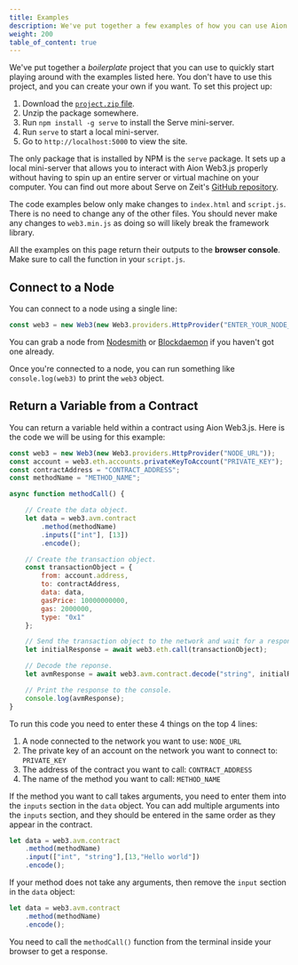 ```yaml
---
title: Examples
description: We've put together a few examples of how you can use Aion Web3.js in your projects. All these examples use the minified JavaScript file instead of the Node JS console. This is so you can copy and paste in the code examples into a boilerplate project.
weight: 200
table_of_content: true
---
```


We've put together a _boilerplate_ project that you can use to quickly start playing around with the examples listed here. You don't have to use this project, and you can create your own if you want. To set this project up:

1. Download the [`project.zip` file](apis-web3-js-project-assets-aion-web3-boilerplate-examples.zip).
2. Unzip the package somewhere.
3. Run `npm install -g serve` to install the Serve mini-server.
4. Run `serve` to start a local mini-server.
5. Go to `http://localhost:5000` to view the site.

The only package that is installed by NPM is the `serve` package. It sets up a local mini-server that allows you to interact with Aion Web3.js properly without having to spin up an entire server or virtual machine on your computer. You can find out more about Serve on Zeit's [GitHub repository](https://github.com/zeit/serve).

The code examples below only make changes to `index.html` and `script.js`. There is no need to change any of the other files. You should never make any changes to `web3.min.js` as doing so will likely break the framework library.

All the examples on this page return their outputs to the **browser console**. Make sure to call the function in your `script.js`.

## Connect to a Node

You can connect to a node using a single line:

```javascript
const web3 = new Web3(new Web3.providers.HttpProvider("ENTER_YOUR_NODE_URL_HERE"))
```

You can grab a node from [Nodesmith](//nodesmith.io/) or [Blockdaemon](//blockdaemon.com/) if you haven't got one already.

Once you're connected to a node, you can run something like `console.log(web3)` to print the `web3` object.

## Return a Variable from a Contract

You can return a variable held within a contract using Aion Web3.js. Here is the code we will be using for this example:

```javascript
const web3 = new Web3(new Web3.providers.HttpProvider("NODE_URL"));
const account = web3.eth.accounts.privateKeyToAccount("PRIVATE_KEY");
const contractAddress = "CONTRACT_ADDRESS";
const methodName = "METHOD_NAME";

async function methodCall() {

    // Create the data object.
    let data = web3.avm.contract
        .method(methodName)
        .inputs(["int"], [13])
        .encode();

    // Create the transaction object.
    const transactionObject = {
        from: account.address,
        to: contractAddress,
        data: data,
        gasPrice: 10000000000,
        gas: 2000000,
        type: "0x1"
    };

    // Send the transaction object to the network and wait for a response.
    let initialResponse = await web3.eth.call(transactionObject);

    // Decode the reponse.
    let avmResponse = await web3.avm.contract.decode("string", initialResponse);

    // Print the response to the console.
    console.log(avmResponse);
}
```

To run this code you need to enter these 4 things on the top 4 lines:

1. A node connected to the network you want to use: `NODE_URL`
2. The private key of an account on the network you want to connect to: `PRIVATE_KEY`
3. The address of the contract you want to call: `CONTRACT_ADDRESS`
4. The name of the method you want to call: `METHOD_NAME`

If the method you want to call takes arguments, you need to enter them into the `inputs` section in the `data` object. You can add multiple arguments into the `inputs` section, and they should be entered in the same order as they appear in the contract.

```javascript
let data = web3.avm.contract
    .method(methodName)
    .input(["int", "string"],[13,"Hello world"])
    .encode();
```

If your method does not take any arguments, then remove the `input` section in the `data` object:

```javascript
let data = web3.avm.contract
    .method(methodName)
    .encode();
```

You need to call the `methodCall()` function from the terminal inside your browser to get a response.
